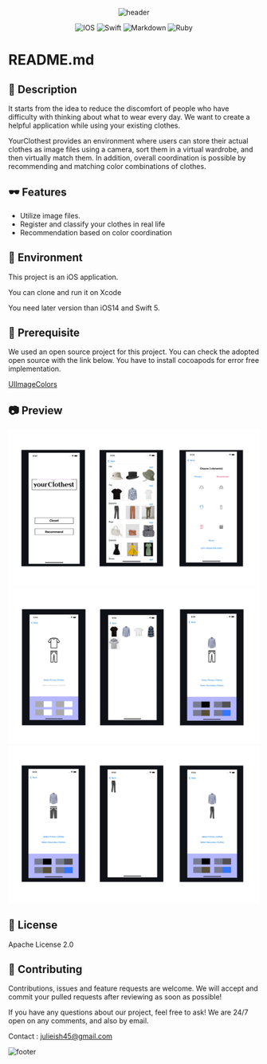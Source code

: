 <div align = center>
 
![header](https://capsule-render.vercel.app/api?type=Waving&color=FF99FF&height=300&section=header&text=your%20Clothest&fontSize=70&animation=fadeIn&fontColor=FFFFFF)
 
![IOS](https://img.shields.io/badge/iOS-000000?style=for-the-badge&logo=ios&logoColor=white) ![Swift](https://img.shields.io/badge/swift-F54A2A?style=for-the-badge&logo=swift&logoColor=white) ![Markdown](https://img.shields.io/badge/markdown-%23000000.svg?style=for-the-badge&logo=markdown&logoColor=white) ![Ruby](https://img.shields.io/badge/ruby-%23CC342D.svg?style=for-the-badge&logo=ruby&logoColor=white)

</div>

# README.md


## **👒 Description**


It starts from the idea to reduce the discomfort of people who have difficulty with thinking about what to wear every day. We want to create a helpful application while using your existing clothes.

YourClothest provides an environment where users can store their actual clothes as image files using a camera, sort them in a virtual wardrobe, and then virtually match them. In addition, overall coordination is possible by recommending and matching color combinations of clothes.



## 🕶️ Features


- Utilize image files.
- Register and classify your clothes in real life
- Recommendation based on color coordination



## **🥼 Environment**


This project is an iOS application.

You can clone and run it on Xcode

You need later version than iOS14 and Swift 5.

## **👔 Prerequisite**


We used an open source project for this project.
You can check the adopted open source with the link below.
You have to install cocoapods for error free implementation.


[UIImageColors](https://github.com/jathu/UIImageColors)



## 📷 Preview

![preview1](images/new_preview1.jpeg)
![preview2](images/new_preview2.jpeg)
![preview3](images/new_preview3.jpeg)



## **🧦 License**


Apache License 2.0



## **👟 Contributing**


Contributions, issues and feature requests are welcome. We will accept and commit your pulled requests after reviewing as soon as possible!

If you have any questions about our project, feel free to ask!
We are 24/7 open on any comments, and also by email.

Contact : julieish45@gmail.com

![footer](https://capsule-render.vercel.app/api?type=Waving&color=FF99FF&height=300&section=footer)
